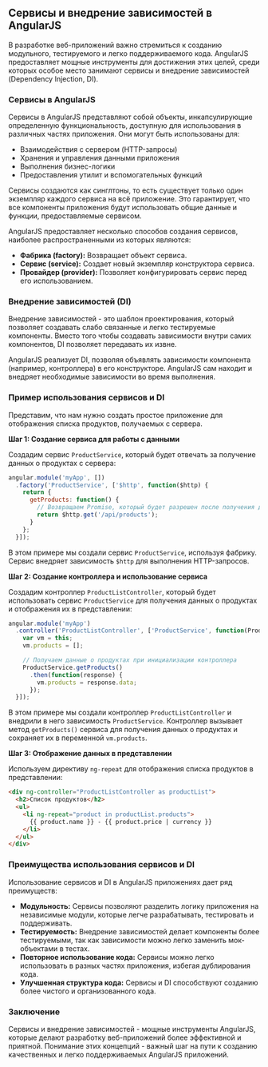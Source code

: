 ## Сервисы и внедрение зависимостей в AngularJS

В разработке веб-приложений важно стремиться к созданию модульного, тестируемого и легко поддерживаемого кода. AngularJS предоставляет мощные инструменты для достижения этих целей, среди которых особое место занимают сервисы и внедрение зависимостей (Dependency Injection, DI).

### Сервисы в AngularJS

Сервисы в AngularJS представляют собой объекты, инкапсулирующие определенную функциональность, доступную для использования в различных частях приложения. Они могут быть использованы для:

- Взаимодействия с сервером (HTTP-запросы)
- Хранения и управления данными приложения
- Выполнения бизнес-логики
- Предоставления утилит и вспомогательных функций

Сервисы создаются как синглтоны, то есть существует только один экземпляр каждого сервиса на всё приложение. Это гарантирует, что все компоненты приложения будут использовать общие данные и функции, предоставляемые сервисом.

AngularJS предоставляет несколько способов создания сервисов, наиболее распространенными из которых являются:

- **Фабрика (factory):** Возвращает объект сервиса.
- **Сервис (service):** Создает новый экземпляр конструктора сервиса.
- **Провайдер (provider):** Позволяет конфигурировать сервис перед его использованием.

### Внедрение зависимостей (DI)

Внедрение зависимостей - это шаблон проектирования, который позволяет создавать слабо связанные и легко тестируемые компоненты. Вместо того чтобы создавать зависимости внутри самих компонентов, DI позволяет передавать их извне. 

AngularJS реализует DI, позволяя объявлять зависимости компонента (например, контроллера) в его конструкторе. AngularJS сам находит и внедряет необходимые зависимости во время выполнения.

### Пример использования сервисов и DI

Представим, что нам нужно создать простое приложение для отображения списка продуктов, получаемых с сервера.

**Шаг 1: Создание сервиса для работы с данными**

Создадим сервис `ProductService`, который будет отвечать за получение данных о продуктах с сервера:

```javascript
angular.module('myApp', [])
  .factory('ProductService', ['$http', function($http) {
    return {
      getProducts: function() {
        // Возвращаем Promise, который будет разрешен после получения данных с сервера
        return $http.get('/api/products'); 
      }
    };
  }]);
```

В этом примере мы создали сервис `ProductService`, используя фабрику. Сервис внедряет зависимость `$http` для выполнения HTTP-запросов. 

**Шаг 2: Создание контроллера и использование сервиса**

Создадим контроллер `ProductListController`, который будет использовать сервис `ProductService` для получения данных о продуктах и отображения их в представлении:

```javascript
angular.module('myApp')
  .controller('ProductListController', ['ProductService', function(ProductService) {
    var vm = this;
    vm.products = [];

    // Получаем данные о продуктах при инициализации контроллера
    ProductService.getProducts()
      .then(function(response) {
        vm.products = response.data;
      });
  }]);
```

В этом примере мы создали контроллер `ProductListController` и внедрили в него зависимость `ProductService`.  Контроллер вызывает метод `getProducts()` сервиса для получения данных о продуктах и сохраняет их в переменной `vm.products`.

**Шаг 3: Отображение данных в представлении**

Используем директиву `ng-repeat` для отображения списка продуктов в представлении:

```html
<div ng-controller="ProductListController as productList">
  <h2>Список продуктов</h2>
  <ul>
    <li ng-repeat="product in productList.products">
      {{ product.name }} - {{ product.price | currency }}
    </li>
  </ul>
</div>
```

### Преимущества использования сервисов и DI

Использование сервисов и DI в AngularJS приложениях дает ряд преимуществ:

* **Модульность:** Сервисы позволяют разделить логику приложения на независимые модули, которые легче разрабатывать, тестировать и поддерживать.
* **Тестируемость:** Внедрение зависимостей делает компоненты более тестируемыми, так как зависимости можно легко заменить мок-объектами в тестах.
* **Повторное использование кода:** Сервисы можно легко использовать в разных частях приложения, избегая дублирования кода.
* **Улучшенная структура кода:** Сервисы и DI способствуют созданию более чистого и организованного кода.

### Заключение

Сервисы и внедрение зависимостей - мощные инструменты AngularJS, которые делают разработку веб-приложений более эффективной и приятной.  Понимание этих концепций - важный шаг на пути к созданию качественных и легко поддерживаемых AngularJS приложений. 
